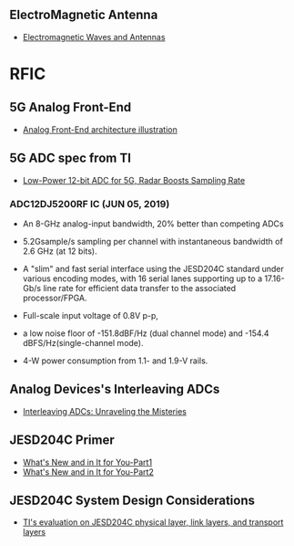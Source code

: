 ## ElectroMagnetic Antenna
- [Electromagnetic Waves and Antennas](http://eceweb1.rutgers.edu/~orfanidi/ewa/)

# RFIC

## 5G Analog Front-End
- [Analog Front-End architecture illustration](https://www.synopsys.com/designware-ip/technical-bulletin/5g-data-converters.html)

## 5G ADC spec from TI
- [Low-Power 12-bit ADC for 5G, Radar Boosts Sampling Rate](https://www.electronicdesign.com/technologies/analog/article/21808088/lowpower-12bit-adc-for-5g-radar-boosts-sampling-rate)
### ADC12DJ5200RF IC (JUN 05, 2019)
- An 8-GHz analog-input bandwidth, 20% better than competing ADCs
- 5.2Gsample/s sampling per channel with instantaneous bandwidth of 2.6 GHz (at 12 bits).
- A "slim" and fast serial interface using the JESD204C standard under various encoding modes, with 16 serial lanes supporting up to a 17.16-Gb/s line rate for efficient data transfer to the associated processor/FPGA.

- Full-scale input voltage of 0.8V p-p,
- a low noise floor of -151.8dBF/Hz (dual channel mode)
  and -154.4 dBFS/Hz(single-channel mode).

- 4-W power consumption from 1.1- and 1.9-V rails.
  
## Analog Devices's Interleaving ADCs
- [Interleaving ADCs: Unraveling the Misteries](https://www.analog.com/en/analog-dialogue/articles/interleaving-adcs.html)

## JESD204C Primer
- [What's New and in It for You-Part1](https://www.analog.com/en/analog-dialogue/articles/jesd204c-primer-part1.html)
- [What's New and in It for You-Part2](https://www.analog.com/en/analog-dialogue/articles/jesd204c-primer-part2.html)  

## JESD204C System Design Considerations
- [TI's evaluation on JESD204C physical layer, link layers, and transport layers](https://www.ti.com/lit/an/sbaa402/sbaa402.pdf) 

